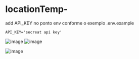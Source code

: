 # locationTemp-


add API_KEY no ponto env conforme o exemplo .env.example
```
API_KEY='secreat api key'
```


![image](https://user-images.githubusercontent.com/53712358/167043029-32276a02-279d-42d7-b459-4c0628815ec5.png)
![image](https://user-images.githubusercontent.com/53712358/167043281-7366fcf9-f4b0-412a-b998-250dfc0a945c.png)

![image](https://user-images.githubusercontent.com/53712358/167043148-a2029c51-8521-431d-90c5-00892adeb282.png)

